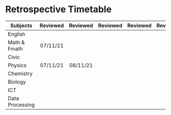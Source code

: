 # Retrospective Timetable
| Subjects        | Reviewed | Reviewed | Reviewed | Reviewed | Reviewed |     |
| --------------- |:--------:|:--------:| -------- | -------- | -------- | --- |
| English         |          |          |          |          |          |     |
| Math & Fmath    | 07/11/21 |          |          |          |          |     |
| Civic           |          |          |          |          |          |     |
| Physics         | 07/11/21 | 08/11/21 |          |          |          |     |
| Chemistry       |          |          |          |          |          |     |
| Biology         |          |          |          |          |          |     |
| ICT             |          |          |          |          |          |     |
| Data Processing |          |          |          |          |          |     |
